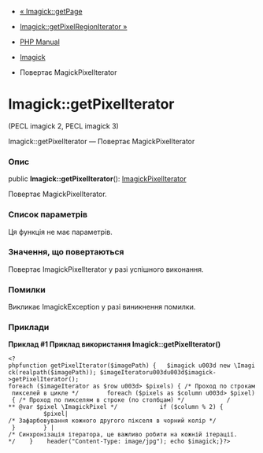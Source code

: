 - [« Imagick::getPage](imagick.getpage.md)
- [Imagick::getPixelRegionIterator
»](imagick.getpixelregioniterator.md)

- [PHP Manual](index.md)
- [Imagick](class.imagick.md)
- Повертає MagickPixelIterator

# Imagick::getPixelIterator

(PECL imagick 2, PECL imagick 3)

Imagick::getPixelIterator — Повертає MagickPixelIterator

### Опис

public **Imagick::getPixelIterator**():
[ImagickPixelIterator](class.imagickpixeliterator.md)

Повертає MagickPixelIterator.

### Список параметрів

Ця функція не має параметрів.

### Значення, що повертаються

Повертає ImagickPixelIterator у разі успішного виконання.

### Помилки

Викликає ImagickException у разі виникнення помилки.

### Приклади

**Приклад #1 Приклад використання **Imagick::getPixelIterator()****

` <?phpfunction getPixelIterator($imagePath) {   $imagick u003d new \Imagick(realpath($imagePath)); $imageIteratoru003du003d$imagick->getPixelIterator(); foreach ($imageIterator as $row u003d> $pixels) { /* Проход по строкам пикселей в цикле */        foreach ($pixels as $column u003d> $pixel) { /* Проход по пикселям в строке (по столбцам) */            / ** @var $pixel \ImagickPixel */            if ($column % 2) {                   $pixel| /* Зафарбовування кожного другого пікселя в чорний колір */            }        } | /* Синхронізація ітератора, це важливо робити на кожній ітерації. */    }    header("Content-Type: image/jpg"); echo $imagick;}?> `
